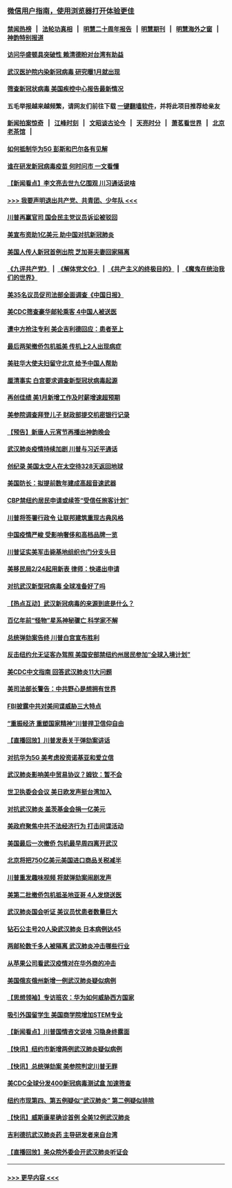 ### [微信用户指南，使用浏览器打开体验更佳](https://github.com/gfw-breaker/banned-news1/blob/master/indexes/wechat-guide.md?t=0)
#### [禁闻热榜](热点新闻.md?t=0)  &nbsp;&nbsp;|&nbsp;&nbsp; [法轮功真相](https://github.com/gfw-breaker/truth/blob/master/README.md?t=0) &nbsp;&nbsp;|&nbsp;&nbsp; [明慧二十周年报告](https://github.com/gfw-breaker/mh-reports/blob/master/README.md?t=0) &nbsp;&nbsp;|&nbsp;&nbsp;[明慧期刊](https://github.com/gfw-breaker/mh-qikan) &nbsp;&nbsp;|&nbsp;&nbsp; [明慧海外之窗](https://github.com/gfw-breaker/mh-news/blob/master/README.md?t=0) &nbsp;&nbsp;|&nbsp;&nbsp; [神韵特别报道](https://github.com/gfw-breaker/mh-news/blob/master/shenyun.md?t=0)
#### [访问华盛顿具突破性 赖清德盼对台湾有助益](../pages/nsc412/n11853129.md?t=02081133) 
#### [武汉医护院内染新冠病毒 研究曝1月就出现](../pages/nsc412/n11852928.md?t=02081133) 
#### [筛查新冠状病毒 美国疾控中心报告最新情况](../pages/nsc412/n11853070.md?t=02081133) 
#### 五毛举报越来越频繁，请网友们前往下载 [一键翻墙软件](https://github.com/gfw-breaker/ssr-accounts)，并将此项目推荐给亲友
#### [新闻拍案惊奇](https://github.com/gfw-breaker/banned-news1/blob/master/pages/link4.md) &nbsp;&nbsp;|&nbsp;&nbsp; [江峰时刻](https://github.com/gfw-breaker/banned-news1/blob/master/pages/link4.md) &nbsp;&nbsp;|&nbsp;&nbsp; [文昭谈古论今](https://github.com/gfw-breaker/banned-news1/blob/master/pages/link4.md) &nbsp;&nbsp;|&nbsp;&nbsp; [天亮时分](https://github.com/gfw-breaker/banned-news1/blob/master/pages/link4.md) &nbsp;&nbsp;|&nbsp;&nbsp; [萧茗看世界](https://github.com/gfw-breaker/banned-news1/blob/master/pages/link4.md) &nbsp;&nbsp;|&nbsp;&nbsp; [北京老茶馆](https://github.com/gfw-breaker/banned-news1/blob/master/pages/link4.md) &nbsp;&nbsp;|&nbsp;&nbsp; 
#### [如何抵制华为5G 彭斯和巴尔各有见解](../pages/nsc412/n11852535.md?t=02081133) 
#### [谁在研发新冠病毒疫苗 何时问市 一文看懂](../pages/nsc412/n11852840.md?t=02081133) 
#### [【新闻看点】李文亮去世九亿围观 川习通话说啥](../pages/nsc412/n11852360.md?t=02081133) 
#### [>>> 我要声明退出共产党、共青团、少年队 <<<](https://github.com/begood0513/goodnews/blob/master/quit/letter.md) 
#### [川普再赢官司 国会民主党议员诉讼被驳回](../pages/nsc412/n11852287.md?t=02081133) 
#### [美宣布资助1亿美元 助中国对抗新冠肺炎](../pages/nsc412/n11852531.md?t=02081133) 
#### [美国人传人新冠首例出院 芝加哥夫妻回家隔离](../pages/nsc412/n11852452.md?t=02081133) 
#### [《九评共产党》](https://github.com/begood0513/9ping.md/blob/master/README.md) &nbsp;|&nbsp; [《解体党文化》](../../../../jtdwh.md/blob/master/README.md)  &nbsp;|&nbsp; [《共产主义的终极目的》](../../../../gczydzjmd.md/blob/master/README.md) &nbsp;|&nbsp; [《魔鬼在统治我们的世界》](../../../../mgztzwmdsj.md/blob/master/README.md) 
#### [美35名议员促司法部全面调查《中国日报》](../pages/nsc412/n11852435.md?t=02081133) 
#### [美CDC筛查豪华邮轮乘客 4中国人被送医](../pages/nsc412/n11852085.md?t=02081133) 
#### [遭中方抢注专利 美企吉利德回应：患者至上](../pages/nsc412/n11852037.md?t=02081133) 
#### [最后两架撤侨包机抵美 传机上2人出现病症](../pages/nsc412/n11852173.md?t=02081133) 
#### [美驻华大使夫妇留守北京 给予中国人帮助](../pages/nsc412/n11852165.md?t=02081133) 
#### [厘清事实 白宫要求调查新型冠状病毒起源](../pages/nsc412/n11852106.md?t=02081133) 
#### [再创佳绩 美1月新增工作及时薪增速超预期](../pages/nsc412/n11852174.md?t=02081133) 
#### [美参院调查拜登儿子 财政部提交机密银行记录](../pages/nsc412/n11851808.md?t=02081133) 
#### [【预告】新唐人元宵节再播出神韵晚会](../pages/nsc412/n11843192.md?t=02081133) 
#### [武汉肺炎疫情持续加剧 川普与习近平通话](../pages/nsc412/n11851613.md?t=02081133) 
#### [创纪录 美国太空人在太空待328天返回地球](../pages/nsc412/n11851266.md?t=02081133) 
#### [美国防长：拟提前数年建成高超音速武器](../pages/nsc412/n11850959.md?t=02081133) 
#### [CBP禁纽约居民申请或续签“受信任旅客计划”](../pages/nsc412/n11850857.md?t=02081133) 
#### [川普将签署行政令 让联邦建筑重现古典风格](../pages/nsc412/n11850654.md?t=02081133) 
#### [中国疫情严峻 受影响奢侈和高档品牌一览](../pages/nsc412/n11850319.md?t=02081133) 
#### [川普证实美军击毙基地组织也门分支头目](../pages/nsc412/n11850383.md?t=02081133) 
#### [美移民局2/24起用新表 律师：快递出申请](../pages/nsc412/n11848220.md?t=02081133) 
#### [对抗武汉新型冠病毒 全球准备好了吗](../pages/nsc412/n11850142.md?t=02081133) 
#### [【热点互动】武汉新冠病毒的来源到底是什么？](../pages/nsc412/n11849749.md?t=02081133) 
#### [百亿年前“怪物”星系神秘骤亡 科学家不解](../pages/nsc412/n11849863.md?t=02081133) 
#### [总统弹劾案告终 川普白宫宣布胜利](../pages/nsc412/n11849985.md?t=02081133) 
#### [反击纽约允无证客办驾照  美国安部禁纽约州居民参加“全球入境计划”](../pages/nsc412/n11849828.md?t=02081133) 
#### [美CDC中文指南 回答武汉肺炎11大问题](../pages/nsc412/n11849703.md?t=02081133) 
#### [美司法部长警告：中共野心是想拥有世界](../pages/nsc412/n11849769.md?t=02081133) 
#### [FBI披露中共对美间谍威胁三大特点](../pages/nsc412/n11849700.md?t=02081133) 
#### [“重振经济 重塑国家精神”川普捍卫信仰自由](../pages/nsc412/n11849641.md?t=02081133) 
#### [【直播回放】川普发表关于弹劾案讲话](../pages/nsc412/n11849472.md?t=02081133) 
#### [对抗华为5G 美考虑投资诺基亚和爱立信](../pages/nsc412/n11849510.md?t=02081133) 
#### [武汉肺炎影响美中贸易协议？姆钦：暂不会](../pages/nsc412/n11849497.md?t=02081133) 
#### [世卫执委会会议 美日欧发声挺台湾加入](../pages/nsc412/n11849433.md?t=02081133) 
#### [对抗武汉肺炎 盖茨基金会捐一亿美元](../pages/nsc412/n11848953.md?t=02081133) 
#### [美政府聚焦中共不法经济行为 打击间谍活动](../pages/nsc412/n11849322.md?t=02081133) 
#### [美国最后一次撤侨 包机最早周四离开武汉](../pages/nsc412/n11849395.md?t=02081133) 
#### [北京将把750亿美元美国进口商品关税减半](../pages/nsc412/n11848896.md?t=02081133) 
#### [川普重发趣味视频 将就弹劾案闹剧发声](../pages/nsc412/n11848715.md?t=02081133) 
#### [美第二批撤侨包机抵圣地亚哥 4人发烧送医](../pages/nsc412/n11847923.md?t=02081133) 
#### [武汉肺炎国会听证 美议员忧患者数量巨大](../pages/nsc412/n11844851.md?t=02081133) 
#### [钻石公主号20人染武汉肺炎 日本病例达45](../pages/nsc412/n11847823.md?t=02081133) 
#### [两邮轮数千多人被隔离 武汉肺炎冲击哪些行业](../pages/nsc412/n11847456.md?t=02081133) 
#### [从苹果公司看武汉疫情对在华外商的冲击](../pages/nsc412/n11847586.md?t=02081133) 
#### [美国俄亥俄州新增一例武汉肺炎疑似病例](../pages/nsc412/n11847714.md?t=02081133) 
#### [【思想领袖】专访班农：华为如何威胁西方国家](../pages/nsc412/n11847306.md?t=02081133) 
#### [吸引外国留学生 美国商学院增加STEM专业](../pages/nsc412/n11847417.md?t=02081133) 
#### [【新闻看点】川普国情咨文说啥 习隐身终露面](../pages/nsc412/n11847016.md?t=02081133) 
#### [【快讯】纽约市新增两例武汉肺炎疑似病例](../pages/nsc412/n11847250.md?t=02081133) 
#### [【快讯】总统弹劾案 美参院判定川普无罪](../pages/nsc412/n11847316.md?t=02081133) 
#### [美CDC全球分发400新冠病毒测试盒 加速筛查](../pages/nsc412/n11847260.md?t=02081133) 
#### [纽约市现第四、第五例疑似“武汉肺炎”   第二例疑似排除](../pages/nsc412/n11847332.md?t=02081133) 
#### [【快讯】威斯康星确诊首例 全美12例武汉肺炎](../pages/nsc412/n11847162.md?t=02081133) 
#### [吉利德抗武汉肺炎药 主导研发者来自台湾](../pages/nsc412/n11847064.md?t=02081133) 
#### [【直播回放】美众院外委会开武汉肺炎听证会](../pages/nsc412/n11846727.md?t=02081133) 

----
#### [ >>> 更早内容 <<< ](../indexes/nsc412-earlier.md)
